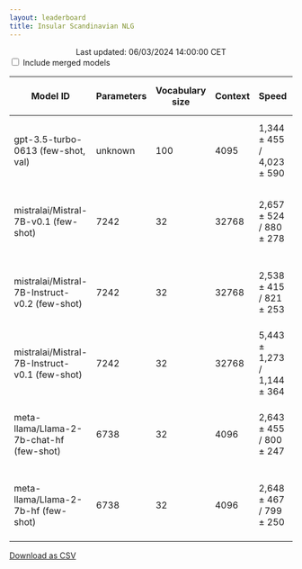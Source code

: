 ```yaml
---
layout: leaderboard
title: Insular Scandinavian NLG
---
```


<center>Last updated: 06/03/2024 14:00:00 CET</center>

<div class="blocked centered">
  <input type="checkbox" id="merged-models-checkbox">
  <label for="merged-models-checkbox">Include merged models</label>
</div>

<div class="blocked table-wrapper centered">
<table id="insular-scandinavian-nlg-test" class="sortable fixed centered small-font">
 <thead>
  <tr>
   <th><span data-toggle="tooltip" data-placement="bottom" data-container="body" title="Hugging Face Hub Model ID">Model ID</span></th>
   <th><span data-toggle="tooltip" data-placement="bottom" data-container="body" title="Number of parameters in the model, in millions">Parameters</span></th>
   <th><span data-toggle="tooltip" data-placement="bottom" data-container="body" title="Number of unique tokens that the model has been trained on, in thousands">Vocabulary size</span></th>
   <th><span data-toggle="tooltip" data-placement="bottom" data-container="body" title="The maximum amount of tokens the model can process">Context</span></th>
   <th><span data-toggle="tooltip" data-placement="bottom" data-container="body" title="Number of tokens processed per second / Number of tokens processed in small documents per second">Speed</span></th>

   <th id="rank-col"><span data-toggle="tooltip" data-placement="bottom" data-container="body" title="ScandEval rank, computed as 1 + the average number of standard deviations from the best model">Rank</span></th>
    
   <th><span data-toggle="tooltip" data-placement="bottom" data-container="body" title="Icelandic rank, computed as 1 + the average number of standard deviations from the best model">Icelandic Rank</span></th>
   <th><span data-toggle="tooltip" data-placement="bottom" data-container="body" title="Faroese rank, computed as 1 + the average number of standard deviations from the best model">Faroese Rank</span></th>

   <th><span data-toggle="tooltip" data-placement="bottom" data-container="body" title="Icelandic named entity recognition - Micro-average F1-score without MISC tags / Micro-average F1-score with MISC tags">MIM-GOLD-NER</span></th>
   <th><span data-toggle="tooltip" data-placement="bottom" data-container="body" title="Icelandic linguistic acceptability - Matthews Correlation Coefficient / Macro-average F1-score">ScaLA-is</span></th>
   <th><span data-toggle="tooltip" data-placement="bottom" data-container="body" title="Icelandic question answering - Exact Match / F1-score">NQiI</span></th>
   <th><span data-toggle="tooltip" data-placement="bottom" data-container="body" title="Icelandic summarization - BERTScore / ROUGE-L">RRN</span></th>
   <th><span data-toggle="tooltip" data-placement="bottom" data-container="body" title="Icelandic knowledge - Matthews Correlation Coefficient / Accuracy">MMLU-is</span></th>
   <th><span data-toggle="tooltip" data-placement="bottom" data-container="body" title="Icelandic common sense reasoning - Matthews Correlation Coefficient / Accuracy">Winogrande-is</span></th>
   <th><span data-toggle="tooltip" data-placement="bottom" data-container="body" title="Faroese named entity recognition - Micro-average F1-score without MISC tags / Micro-average F1-score with MISC tags">FoNE</span></th>
   <th><span data-toggle="tooltip" data-placement="bottom" data-container="body" title="Faroese linguistic acceptability - Matthews Correlation Coefficient / Macro-average F1-score">ScaLA-fo</span></th>
  </tr>
 </thead>
 <tbody>
  <tr class="not-merged-model">
   <td>gpt-3.5-turbo-0613 (few-shot, val)</td> <!-- Model ID -->
   <td class="num_model_parameters">unknown</td> <!-- Number of trainable parameters -->
   <td class="vocabulary_size">100</td> <!-- Size of the model's vocabulary -->
   <td class="max_sequence_length">4095</td> <!-- Maximum sequence length of the model-->
   <td class="speed">1,344 ± 455 / 4,023 ± 590</td> <!-- Model inference speed -->
   <td class="rank">1.00</td> <!-- ScandEval rank -->
   <td class="is-rank">1.00</td> <!-- Icelandic rank -->
   <td class="fo-rank">1.00</td> <!-- Faroese rank -->
   <td class="is ner">69.59 ± 4.54 / 54.49 ± 4.31</td> <!-- MIM-GOLD-NER -->
   <td class="is la">7.28 ± 4.10 / 52.96 ± 2.00</td> <!-- ScaLA-is -->
   <td class="is qa">28.50 ± 1.79 / 50.29 ± 1.79</td> <!-- NQiI -->
   <td class="is summ">67.10 ± 0.30 / 19.43 ± 0.48</td> <!-- RRN -->
   <td class="is know">23.78 ± 2.81 / 42.70 ± 2.13</td> <!-- MMLU-is -->
   <td class="is reason">18.61 ± 6.00 / 61.33 ± 2.93</td> <!-- Winogrande-is -->
   <td class="fo ner">72.48 ± 2.39 / 67.50 ± 2.38</td> <!-- FoNE -->
   <td class="fo la">8.29 ± 5.92 / 42.34 ± 3.49</td> <!-- ScaLA-fo -->
  </tr>
  <tr class="not-merged-model">
   <td>mistralai/Mistral-7B-v0.1 (few-shot)</td> <!-- Model ID -->
   <td class="num_model_parameters">7242</td> <!-- Number of trainable parameters -->
   <td class="vocabulary_size">32</td> <!-- Size of the model's vocabulary -->
   <td class="max_sequence_length">32768</td> <!-- Maximum sequence length of the model-->
   <td class="speed">2,657 ± 524 / 880 ± 278</td> <!-- Model inference speed -->
   <td class="rank">2.27</td> <!-- ScandEval rank -->
   <td class="is-rank">2.76</td> <!-- Icelandic rank -->
   <td class="fo-rank">1.78</td> <!-- Faroese rank -->
   <td class="is ner">47.24 ± 2.54 / 37.77 ± 3.87</td> <!-- MIM-GOLD-NER -->
   <td class="is la">1.35 ± 1.70 / 39.37 ± 3.87</td> <!-- ScaLA-is -->
   <td class="is qa">26.26 ± 4.88 / 49.53 ± 5.23</td> <!-- NQiI -->
   <td class="is summ">61.96 ± 3.10 / 16.11 ± 1.80</td> <!-- RRN -->
   <td class="is know">10.31 ± 1.06 / 32.74 ± 0.64</td> <!-- MMLU-is -->
   <td class="is reason">1.99 ± 2.95 / 54.48 ± 1.27</td> <!-- Winogrande-is -->
   <td class="fo ner">62.63 ± 3.44 / 57.85 ± 3.72</td> <!-- FoNE -->
   <td class="fo la">2.84 ± 1.84 / 42.62 ± 4.53</td> <!-- ScaLA-fo -->
  </tr>
  <tr class="not-merged-model">
   <td>mistralai/Mistral-7B-Instruct-v0.2 (few-shot)</td> <!-- Model ID -->
   <td class="num_model_parameters">7242</td> <!-- Number of trainable parameters -->
   <td class="vocabulary_size">32</td> <!-- Size of the model's vocabulary -->
   <td class="max_sequence_length">32768</td> <!-- Maximum sequence length of the model-->
   <td class="speed">2,538 ± 415 / 821 ± 253</td> <!-- Model inference speed -->
   <td class="rank">2.81</td> <!-- ScandEval rank -->
   <td class="is-rank">2.71</td> <!-- Icelandic rank -->
   <td class="fo-rank">2.91</td> <!-- Faroese rank -->
   <td class="is ner">43.11 ± 2.23 / 29.34 ± 3.27</td> <!-- MIM-GOLD-NER -->
   <td class="is la">3.40 ± 1.87 / 48.75 ± 1.47</td> <!-- ScaLA-is -->
   <td class="is qa">19.03 ± 3.72 / 49.63 ± 2.61</td> <!-- NQiI -->
   <td class="is summ">64.97 ± 1.57 / 18.31 ± 1.39</td> <!-- RRN -->
   <td class="is know">7.55 ± 0.67 / 29.89 ± 0.47</td> <!-- MMLU-is -->
   <td class="is reason">0.24 ± 0.71 / 38.95 ± 0.84</td> <!-- Winogrande-is -->
   <td class="fo ner">61.28 ± 2.98 / 54.02 ± 3.55</td> <!-- FoNE -->
   <td class="fo la">1.68 ± 1.41 / 50.06 ± 1.22</td> <!-- ScaLA-fo -->
  </tr>
  <tr class="not-merged-model">
   <td>mistralai/Mistral-7B-Instruct-v0.1 (few-shot)</td> <!-- Model ID -->
   <td class="num_model_parameters">7242</td> <!-- Number of trainable parameters -->
   <td class="vocabulary_size">32</td> <!-- Size of the model's vocabulary -->
   <td class="max_sequence_length">32768</td> <!-- Maximum sequence length of the model-->
   <td class="speed">5,443 ± 1,273 / 1,144 ± 364</td> <!-- Model inference speed -->
   <td class="rank">3.34</td> <!-- ScandEval rank -->
   <td class="is-rank">3.21</td> <!-- Icelandic rank -->
   <td class="fo-rank">3.48</td> <!-- Faroese rank -->
   <td class="is ner">36.04 ± 2.59 / 24.74 ± 2.79</td> <!-- MIM-GOLD-NER -->
   <td class="is la">-0.36 ± 1.36 / 33.94 ± 0.32</td> <!-- ScaLA-is -->
   <td class="is qa">17.92 ± 3.21 / 42.41 ± 2.86</td> <!-- NQiI -->
   <td class="is summ">62.82 ± 1.66 / 15.30 ± 1.00</td> <!-- RRN -->
   <td class="is know">7.22 ± 1.33 / 29.40 ± 1.04</td> <!-- MMLU-is -->
   <td class="is reason">6.35 ± 2.71 / 50.49 ± 1.57</td> <!-- Winogrande-is -->
   <td class="fo ner">55.42 ± 2.12 / 46.41 ± 2.50</td> <!-- FoNE -->
   <td class="fo la">1.11 ± 2.41 / 36.79 ± 4.00</td> <!-- ScaLA-fo -->
  </tr>
  <tr class="not-merged-model">
   <td>meta-llama/Llama-2-7b-chat-hf (few-shot)</td> <!-- Model ID -->
   <td class="num_model_parameters">6738</td> <!-- Number of trainable parameters -->
   <td class="vocabulary_size">32</td> <!-- Size of the model's vocabulary -->
   <td class="max_sequence_length">4096</td> <!-- Maximum sequence length of the model-->
   <td class="speed">2,643 ± 455 / 800 ± 247</td> <!-- Model inference speed -->
   <td class="rank">3.38</td> <!-- ScandEval rank -->
   <td class="is-rank">3.48</td> <!-- Icelandic rank -->
   <td class="fo-rank">3.29</td> <!-- Faroese rank -->
   <td class="is ner">41.10 ± 3.35 / 40.54 ± 3.19</td> <!-- MIM-GOLD-NER -->
   <td class="is la">-1.07 ± 2.09 / 44.83 ± 2.20</td> <!-- ScaLA-is -->
   <td class="is qa">16.12 ± 2.50 / 39.44 ± 1.99</td> <!-- NQiI -->
   <td class="is summ">62.28 ± 0.90 / 13.27 ± 1.36</td> <!-- RRN -->
   <td class="is know">3.27 ± 0.84 / 26.91 ± 0.86</td> <!-- MMLU-is -->
   <td class="is reason">1.84 ± 2.19 / 43.79 ± 0.73</td> <!-- Winogrande-is -->
   <td class="fo ner">59.77 ± 3.38 / 56.97 ± 4.30</td> <!-- FoNE -->
   <td class="fo la">-0.54 ± 1.61 / 36.94 ± 2.79</td> <!-- ScaLA-fo -->
  </tr>
  <tr class="not-merged-model">
   <td>meta-llama/Llama-2-7b-hf (few-shot)</td> <!-- Model ID -->
   <td class="num_model_parameters">6738</td> <!-- Number of trainable parameters -->
   <td class="vocabulary_size">32</td> <!-- Size of the model's vocabulary -->
   <td class="max_sequence_length">4096</td> <!-- Maximum sequence length of the model-->
   <td class="speed">2,648 ± 467 / 799 ± 250</td> <!-- Model inference speed -->
   <td class="rank">3.44</td> <!-- ScandEval rank -->
   <td class="is-rank">3.39</td> <!-- Icelandic rank -->
   <td class="fo-rank">3.48</td> <!-- Faroese rank -->
   <td class="is ner">32.71 ± 2.77 / 32.17 ± 2.13</td> <!-- MIM-GOLD-NER -->
   <td class="is la">0.66 ± 1.75 / 40.36 ± 4.19</td> <!-- ScaLA-is -->
   <td class="is qa">18.31 ± 3.62 / 40.78 ± 4.26</td> <!-- NQiI -->
   <td class="is summ">60.73 ± 3.02 / 14.02 ± 1.57</td> <!-- RRN -->
   <td class="is know">5.05 ± 1.56 / 28.95 ± 1.00</td> <!-- MMLU-is -->
   <td class="is reason">-0.00 ± 2.41 / 44.93 ± 0.92</td> <!-- Winogrande-is -->
   <td class="fo ner">52.34 ± 5.11 / 52.53 ± 4.79</td> <!-- FoNE -->
   <td class="fo la">0.11 ± 1.45 / 33.49 ± 0.47</td> <!-- ScaLA-fo -->
  </tr>
 </tbody>
</table>
</div>

<div class="end-note">
  <a href="https://scandeval.com/insular-scandinavian-nlg-test.csv" target="_blank">Download as CSV</a>
</div>